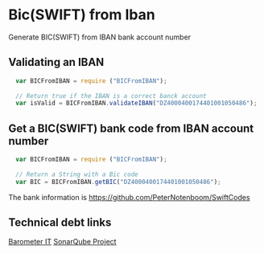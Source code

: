 # Bic(SWIFT) from Iban
Generate BIC(SWIFT) from IBAN bank account number


Validating an IBAN 
------------------
```javascript
  var BICFromIBAN = require ("BICFromIBAN");
  
  // Return true if the IBAN is a correct banck account 
  var isValid = BICFromIBAN.validateIBAN("DZ4000400174401001050486");
```

Get a BIC(SWIFT) bank code from IBAN account number 
---------------------------------------------------
```javascript
  var BICFromIBAN = require ("BICFromIBAN");
  
  // Return a String with a Bic code
  var BIC = BICFromIBAN.getBIC("DZ4000400174401001050486");
```

The bank information is https://github.com/PeterNotenboom/SwiftCodes

## Technical debt links

[Barometer IT](https://wolterskluwer.barometerit.com/b/system/041800002496)
[SonarQube Project](https://sonarqube.cloud-dev.wolterskluwer.eu//dashboard?id=clearfacts%3ABic-from-IBAN)